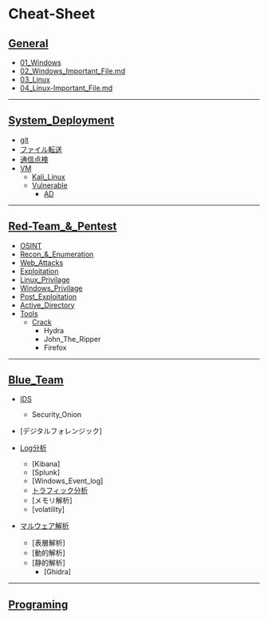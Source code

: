 # Cheat-Sheet

## [General](01_General/)
- [01_Windows](01_General/01_Windows.md)
- [02_Windows_Important_File.md](01_General/02_Windows_Important_File.md)
- [03_Linux](01_General/03_Linux.md)
- [04_Linux-Important_File.md](01_General/04_Linux-Important_File.md)
---

## [System_Deployment](02_System_Deployment/)
- [git](02_System_Deployment/git.md)
- [ファイル転送](02_System_Deployment/)
- [通信点検](02_System_Deployment/)
- [VM](02_System_Deployment/)
    - [Kali_Linux](02_System_Deployment/)
  - [Vulnerable](02_System_Deployment/Vulnerable/)
     - [AD](02_System_Deployment/Vulnerable/AD.md)
---

## [Red-Team_&_Pentest](03_Red-Team_and_Pentest/)
- [OSINT](03_Red-Team_and_Pentest/01_OSINT/)
- [Recon_&_Enumeration](03_Red-Team_and_Pentest/[Recon_&_Enum/)
- [Web_Attacks](03_Red-Team_and_Pentest/[03_Web_Attacks/)
- [Exploitation](03_Red-Team_and_Pentest/04_Exploitation/)
- [Linux_Privilage](03_Red-Team_and_Pentest/05_Linux_Privilage/)
- [Windows_Privilage](03_Red-Team_and_Pentest/06_Windows_Privilage/)
- [Post_Exploitation](03_Red-Team_and_Pentest/07_Post_Exploitation/)
- [Active_Directory](03_Red-Team_and_Pentest/08Active_Directory/)
- [Tools](03_Red-Team_and_Pentest/09_Tools/)
  - [Crack](03_Red-Team_and_Pentest/09_Tools/clrack/)
    - Hydra
    - John_The_Ripper
    - Firefox
---

## [Blue_Team](04_Blue-Team/)
- [IDS]()
  - Security_Onion
- [デジタルフォレンジック]
- [Log分析]()
  - [Kibana]
  - [Splunk]
  - [Windows_Event_log]
  - [トラフィック分析]()
  - [メモリ解析]
  - [volatility]

- [マルウェア解析](#)
  - [表層解析]
  - [動的解析]
  - [静的解析]
    - [Ghidra]
---

## [Programing]()
